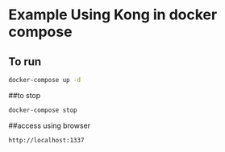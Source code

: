 # Example Using Kong in docker compose

## To run
````bash
docker-compose up -d
````
##to stop
````bash
docker-compose stop
````

##access using browser 
````bash
http://localhost:1337
````

